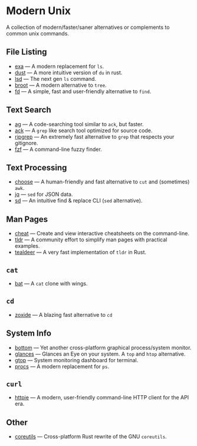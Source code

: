 # Modern Unix

A collection of modern/faster/saner alternatives or complements to common unix commands.

## File Listing

* [exa](https://github.com/ogham/exa) — A modern replacement for `ls`.
* [dust](https://github.com/bootandy/dust) — A more intuitive version of `du` in rust.
* [lsd](https://github.com/Peltoche/lsd) — The next gen `ls` command.
* [broot](https://github.com/Canop/broot) — A modern alternative to `tree`.
* [fd](https://github.com/sharkdp/fd) — A simple, fast and user-friendly alternative to `find`.

## Text Search

* [ag](https://github.com/ggreer/the_silver_searcher) — A code-searching tool similar to `ack`, but faster.
* [ack](https://github.com/beyondgrep/ack3) — A `grep` like search tool optimized for source code.
* [ripgrep](https://github.com/BurntSushi/ripgrep) — An extremely fast alternative to `grep` that respects your gitignore.
* [fzf](https://github.com/junegunn/fzf) — A command-line fuzzy finder.

## Text Processing

* [choose](https://github.com/theryangeary/choose) — A human-friendly and fast alternative to `cut` and (sometimes) `awk`.
* [jq](https://github.com/stedolan/jq) — `sed` for JSON data.
* [sd](https://github.com/chmln/sd) — An intuitive find & replace CLI (`sed` alternative).

## Man Pages

* [cheat](https://github.com/cheat/cheat) — Create and view interactive cheatsheets on the command-line.
* [tldr](https://github.com/tldr-pages/tldr) — A community effort to simplify man pages with practical examples. 
* [tealdeer](https://github.com/dbrgn/tealdeer) — A very fast implementation of `tldr` in Rust.

## `cat`

* [bat](https://github.com/sharkdp/bat) — A `cat` clone with wings.

## `cd`

* [zoxide](https://github.com/ajeetdsouza/zoxide) — A blazing fast alternative to `cd`

## System Info

* [bottom](https://github.com/ClementTsang/bottom) — Yet another cross-platform graphical process/system monitor. 
* [glances](https://github.com/nicolargo/glances) — Glances an Eye on your system. A `top` and `htop` alternative.
* [gtop](https://github.com/aksakalli/gtop) — System monitoring dashboard for terminal.
* [procs](https://github.com/dalance/procs) — A modern replacement for `ps`.

## `curl`

* [httpie](https://github.com/httpie/httpie) — A modern, user-friendly command-line HTTP client for the API era.

## Other

* [coreutils](https://github.com/uutils/coreutils) — Cross-platform Rust rewrite of the GNU `coreutils`.
